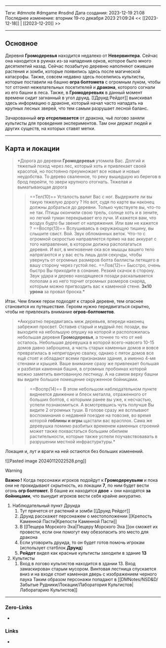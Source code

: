 ___
Теги: #dmnote #dmgame  #nsdnd 
Дата создания: 2023-12-19 21:08 
Последнее изменение: вторник 19-го декабря 2023 21:09:24
<< [[2023-12-18]] | [[2023-12-20]] >> 
___
## Основное

Деревня **Громодеревья** находится недалеко от **Невервинтера**. Сейчас она находится в руинах из-за нападения орков, которое было много десятилетий назад. Сейчас позабытую деревню наполняют ожившие растения и зомби, которые появились здесь после магической катасрофы. Также, совсем недавно здесь поселились культисты, которые поставили на башню **огра болтомета** с огромным луком, чтобы тот отгонял нежелательных посетителей и **дракона**, которого согнали из его башни в леса.
Также, в **Громодеревьях** в данный момент времени сидит загнанный в угол друид. [[Друид Рейдот]] выискивал здесь информацию о драконе, который начал часто нападать на крупных лесных зверей, что тем самым разрушает лесной баланс.

Зачарованный **огр** **отсреливается** от дракона, чьё логово заняли культисты для проведения экспериментов. Там они держат людей и других существ, на которых ставят метки.

___
## Карта и локации

>*Дорога до деревни **Громодеревья** утомила Вас. Долгий и тяжелый поход через лес, который хоть и привлекает своей красотой, но постоянно преумножает все новые и новые неудобства. То дерево сваленное, то реку вышедшую из берегов в брод перейти, то звери крупного отогнать. Тяжелая и выматывающая дорога
>> ==Тел(10)==
>> Усталость валит Вас с ног. Выдержите ли вы такую тяжелую дорогу ?
>Но вот, судя по карте вы наконец должны добраться до деревни. Только чувствуете вы, что-то не так. Птицы окончили свою трель, солнце хоть и в зените, но легкий туман перекрывает его лучи. И кажется вам, что воздух будто бы звенит от напряжения. Или вам не кажется ?
>>==Воспр(13)==
>>Вслушиваясь в окружающую тишину, вы слышите свист. Вой. Звук обломанных веток. Что-то с огромной скоростью направляется прямо на вас аккурат с того направления, в котором должна располагаться деревня.
>И вот, в мнгновение ока все мышцы вашего тело напрягаются и у вас есть лишь доля секунды, чтобы увернуть от огромных размеров болта баллисты летящего в вашу сторону через густой лес.
>>==Лов(12)==
>>Бысстро, очень быстро Вы приходите в сонание. Резкий скачок в сторону. Звук удара и дерево находящееся позади раскалывается пополам а из него торчит огромных размеров снаряд, которым можно пригвоздить вас к каменной стене.
>>**3к10 урона** за провал броска.*

Итак. Чем ближе герои подходят к старой деревне, тем опаснее становится их путешествие. Героям нужно передвигаться скрытно, чтобы не привлекать внимание **огров-болтометов**.

>*Аккуратно передвигаясь меж деревьев, впереди наконец забрежил просвет. Оставив старый и мудрый лес позади, вы выходите на небольшую опушку на которой и расположилась небольшая деревня **Громодеревья**, а точнее то что от неё осталось. 
>Небольшая деревушка в которой всего-навсего 10-15 домов давно заброшена, а часть старых каменных домов и вовсе превратилась в непригодную свалку, однако с пяток домов все ещё стоят и обладают всеми признаками здания, а именно 4-мя стенами и крышей.
>Ваше внимание сразу же привлекает большая и разбитая каменная башня, в огромных пробоинах которой можно заметить винтованную лестницу. А на самом верху башни вы видите большое помещение окруженное бойницами.
>>==Воспр(14)==
>>В этом небольшом наблюдательном пункте виднеется движение и блеск металла, отраженного от больших болтов, с которыми ранее вы уже, к несчастью, успели познакомиться. А всмотревшись чуть получше Вы видите 2 огромных туши. В голове сразу же всплывают воспоминания о недавней поездке на повозке, во время которой **гоблины и огры** щастали вас врасплох.
>Сама же деревушка помимо разбитых временем каменных строений может также похвастаться большим обилием растительности, которые также успели поучавствовавать в разрушении местной инфрастурктуры.*

Локация и, лут и враги на ней остаются без больших изменений.

![[Pasted image 20240112022528.png]]

>[!warning]
>**Важно !** Когда персонажи игроков подойдут к **Громодереувьям** и пока они не прокидывают скрытность, из локации **7**, по ним будет вести огонь **огр болтомет.**
>В башне их находится **двое** + они находятся **за бойницами**, что вынудит игроков вести себя крайне аккуратно.

1. Наблюдательный пункт Друида
	1. Тут прячется от растений и зомби [[Друид Рейдот]]
	2. Друид расскажет персонажем о местоположении [[Крепость Каменной Пасти|Крепости Каменной Пасти]]
	3. В [[Пещера Морского Эха|Пещеру Морского Эха ]]он сможет их провести, если они помогут ему обезопасить это место для дракона
	4. Если уговорить друида, то он будет готов помочь игрокам (использует статблок **Друид**)
	5. **Рейдот** видел как красные культисты заходили в здание **13**
2. Культисты
	1. Вход в логово культистов находится в здании 13. Вход замаскирован старым мусором. Винтовая лестница спускается вниз и на входе стоит каменная дверь с изображением черного паука
	   Таким образом персонажи попадают в [[DMNotes/NSD&D/Забытые Рудники/Локации/Лаборатория Культистов|Лаборатарию Культистов]]

___

### Zero-Links
- 

### Links
- 

